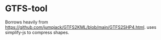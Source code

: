 # GTFS-tool
Borrows heavily from https://github.com/jumpjack/GTFS2KML/blob/main/GTFS2SHP4.html. uses simplify-js to compress shapes.

